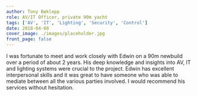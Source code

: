 ```yaml
---
author: Tony Bøklepp
role: AV/IT Officer, private 90m yacht
tags: ['AV', 'IT', 'Lighting', 'Security', 'Control']
date: 2018-04-08
cover_image: ./images/placeholder.jpg
front_page: false
---
```

I was fortunate to meet and work closely with Edwin on a 90m newbuild over a period of about 2 years. His deep knowledge and insights into AV, IT and lighting systems were crucial to the project. Edwin has excellent interpersonal skills and it was great to have someone who was able to mediate between all the various parties involved. I would recommend his services without hesitation.